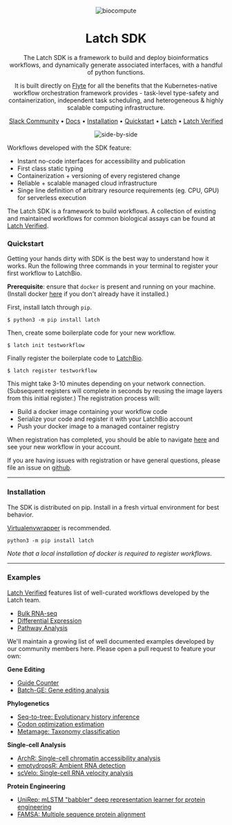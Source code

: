 <div align="center">

![biocompute](static/biocompute.png)

# Latch SDK

The Latch SDK is a framework to build and deploy bioinformatics workflows, and
dynamically generate associated interfaces, with a handful of python functions.

It is built directly on [Flyte](https://docs.flyte.org) for all the benefits that the Kubernetes-native
workflow orchestration framework provides - task-level type-safety and
containerization, independent task scheduling, and heterogeneous & highly
scalable computing infrastructure.

[Slack Community](https://join.slack.com/t/latchbiosdk/shared_invite/zt-193ibmedi-WB6mBu2GJ2WejUHhxMOuwg) • [Docs](https://docs.latch.bio) • [Installation](#installation) •
[Quickstart](#configuration) • [Latch](https://latch.bio) • [Latch Verified](https://github.com/latch-verified)


![side-by-side](static/side-by-side.png)

</div>

Workflows developed with the SDK feature:

  * Instant no-code interfaces for accessibility and publication
  * First class static typing
  * Containerization + versioning of every registered change
  * Reliable + scalable managed cloud infrastructure
  * Singe line definition of arbitrary resource requirements (eg. CPU, GPU) for serverless execution

The Latch SDK is a framework to build workflows. A collection of existing and
maintained workflows for common biological assays can be found at [Latch
Verified](https://github.com/latch-verified).

### Quickstart

Getting your hands dirty with SDK is the best way to understand how it works.
Run the following three commands in your terminal to register your first
workflow to LatchBio.

**Prerequisite**: ensure that `docker` is present and running on your machine. 
(Install docker [here](https://docs.docker.com/get-docker/) if you don't already
have it installed.)

First, install latch through `pip`.

```
$ python3 -m pip install latch
```

Then, create some boilerplate code for your new workflow.

```
$ latch init testworkflow
```

Finally register the boilerplate code to [LatchBio](latch.bio).

```
$ latch register testworkflow
```

This might take 3-10 minutes depending on your network connection. (Subsequent
registers will complete in seconds by reusing the image layers from this initial
register.) The registration process will:

  * Build a docker image containing your workflow code
  * Serialize your code and register it with your LatchBio account
  * Push your docker image to a managed container registry

When registration has completed, you should be able to navigate
[here](https://console.latch.bio/workflows) and see your new workflow in your
account.

If you are having issues with registration or have general questions, please
file an issue on [github](https://github.com/latchbio/latch).

---

### Installation

The SDK is distributed on pip. Install in a fresh virtual environment for best
behavior. 

[Virtualenvwrapper](https://virtualenvwrapper.readthedocs.io/en/latest/) is recommended.

```
python3 -m pip install latch
```

_Note that a local installation of docker is required to register workflows_.

---

### Examples

[Latch Verified](https://github.com/latch-verified) features list of well-curated workflows developed by the Latch team. 
* [Bulk RNA-seq](https://github.com/latch-verified/bulk-rnaseq)
* [Differential Expression](https://github.com/latch-verified/diff-exp)
* [Pathway Analysis](https://github.com/latch-verified/pathway)

We'll maintain a growing list of well documented examples developed by our community members here. Please open a pull request to feature your own:

**Gene Editing**
  * [Guide Counter](https://github.com/latchbio/wf-guide_counter)
  * [Batch-GE: Gene editing analysis](https://github.com/latchbio/wf-batch_ge)

**Phylogenetics**
  * [Seq-to-tree: Evolutionary history inference](https://github.com/JLSteenwyk/latch_wf_seq_to_tree)
  * [Codon optimization estimation](https://github.com/JLSteenwyk/latch_wf_codon_optimization)
  * [Metamage: Taxonomy classification](https://github.com/jvfe/metamage_latch)

**Single-cell Analysis**
  * [ArchR: Single-cell chromatin accessibility analysis](https://github.com/aa20g217/Archr-Latch-Wf)
  * [emptydropsR: Ambient RNA detection](https://github.com/mrland99/emptydropsR-latch-wf)
  * [scVelo: Single-cell RNA velocity analysis](https://github.com/aa20g217/RNA-velocity-Latch-WF)

**Protein Engineering**
  * [UniRep: mLSTM "babbler" deep representation learner for protein engineering](https://github.com/matteobolner/unirep_latch)
  * [FAMSA: Multiple sequence protein alignment](https://github.com/shivaramakrishna99/famsa-latch)
 
  